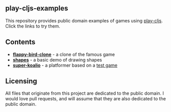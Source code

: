 ## play-cljs-examples

This repository provides public domain examples of games using [play-cljs](https://github.com/oakes/play-cljs). Click the links to try them.

## Contents

* [**flappy-bird-clone**](https://oakes.github.io/play-cljs-examples/demos/flappy-bird-clone/) - a clone of the famous game
* [**shapes**](https://oakes.github.io/play-cljs-examples/demos/shapes/) - a basic demo of drawing shapes
* [**super-koalio**](https://oakes.github.io/play-cljs-examples/demos/super-koalio/) - a platformer based on a [test game](https://github.com/libgdx/libgdx/blob/master/tests/gdx-tests/src/com/badlogic/gdx/tests/superkoalio/SuperKoalio.java)

## Licensing

All files that originate from this project are dedicated to the public domain. I would love pull requests, and will assume that they are also dedicated to the public domain.
